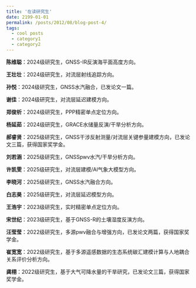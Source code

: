 ```yaml
---
title: '在读研究生'
date: 2199-01-01
permalink: /posts/2012/08/blog-post-4/
tags:
  - cool posts
  - category1
  - category2
---
```


**陈维聪**：2024级研究生，GNSS-IR反演海平面高度方向。
               
**王壮壮**：2024级研究生，对流层射线追踪方向。
                        
**孙悦**：2024级研究生，GNSS水汽融合，已发论文一篇。                      
              
**谢佳**：2024级研究生，对流层延迟建模方向。                    
                
**郑俊析**：2024级研究生，PPP精密单点定位方向。           
              
**杨延茹**：2024级研究生，GRACE水储量反演/干旱分析方向。           
              
**郝睿贤**：2025级研究生，GNSS干涉反射测量/对流层关键参量建模方向，已发论文三篇，获得国家奖学金。                  
              
**刘若涵**：2025级研究生，GNSSpwv水汽/干旱分析方向。           
              
**许凯雯**：2025级研究生，对流层建模/Al气象大模型方向。           
              
**李晓河**：2025级研究生，GNSS水汽融合方向。           
              
**白志昊**：2025级研究生，对流层延迟模型方向。           
              
**王浩宇**：2023级研究生，实时精密单点定位方向。           
              
**宋世纪**：2023级研究生，基于GNSS-R的土壤湿度反演方向。           
              
**汪莹莹**：2022级研究生，多源pwv融合与增强方向，已发论文两篇，获得国家奖学金。           
              
**崔宽宽**：2022级研究生，基于多源遥感数据的生态系统碳汇建模计算与人地耦合关系评价分析方向。          
               
**龚栩**：2022级研究生，基于大气可降水量的干旱研究，已发论文三篇，获得国家奖学金。           


          
